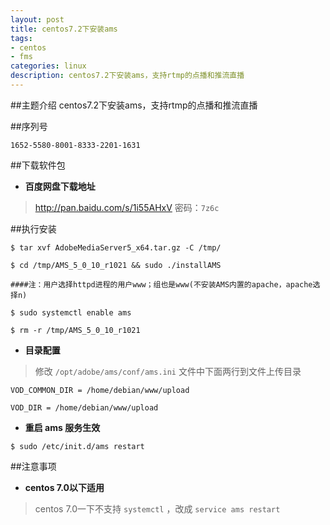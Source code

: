 ```yaml
---
layout: post
title: centos7.2下安装ams
tags:
- centos
- fms
categories: linux
description: centos7.2下安装ams，支持rtmp的点播和推流直播
---
```

##主题介绍
centos7.2下安装ams，支持rtmp的点播和推流直播

<!-- more -->
##序列号
```
1652-5580-8001-8333-2201-1631
```
##下载软件包
- **百度网盘下载地址**

> http://pan.baidu.com/s/1i55AHxV   密码：`7z6c`

##执行安装
```
$ tar xvf AdobeMediaServer5_x64.tar.gz -C /tmp/

$ cd /tmp/AMS_5_0_10_r1021 && sudo ./installAMS

####注：用户选择httpd进程的用户www；组也是www(不安装AMS内置的apache，apache选择n)

$ sudo systemctl enable ams

$ rm -r /tmp/AMS_5_0_10_r1021
```

- **目录配置**

>修改 `/opt/adobe/ams/conf/ams.ini` 文件中下面两行到文件上传目录

```
VOD_COMMON_DIR = /home/debian/www/upload

VOD_DIR = /home/debian/www/upload
```

- **重启 ams 服务生效**
```
$ sudo /etc/init.d/ams restart
```

##注意事项
- **centos 7.0以下适用**

>centos 7.0一下不支持 `systemctl` ，改成 `service ams restart`


